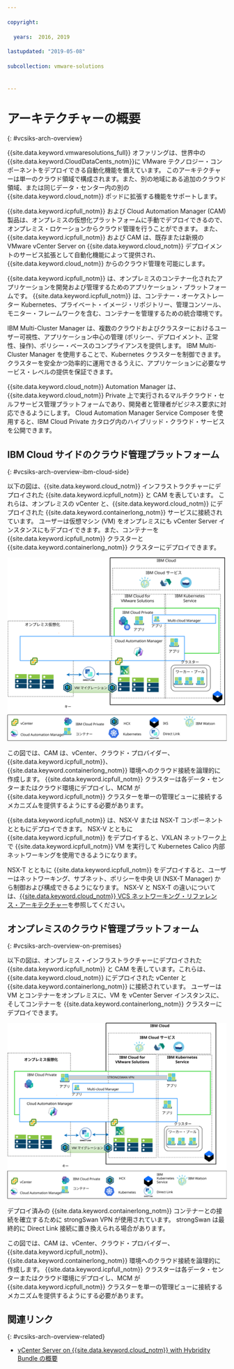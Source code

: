 ```yaml
---

copyright:

  years:  2016, 2019

lastupdated: "2019-05-08"

subcollection: vmware-solutions


---
```


# アーキテクチャーの概要
{: #vcsiks-arch-overview}

{{site.data.keyword.vmwaresolutions_full}} オファリングは、世界中の {{site.data.keyword.CloudDataCents_notm}}に VMware テクノロジー・コンポーネントをデプロイできる自動化機能を備えています。 このアーキテクチャーは単一のクラウド領域で構成されます。また、別の地域にある追加のクラウド領域、または同じデータ・センター内の別の {{site.data.keyword.cloud_notm}} ポッドに拡張する機能をサポートします。

{{site.data.keyword.icpfull_notm}} および Cloud Automation Manager (CAM) 製品は、オンプレミスの仮想化プラットフォームに手動でデプロイできるので、オンプレミス・ロケーションからクラウド管理を行うことができます。 また、{{site.data.keyword.icpfull_notm}} および CAM は、既存または新規の VMware vCenter Server on {{site.data.keyword.cloud_notm}} デプロイメントのサービス拡張として自動化機能によって提供され、{{site.data.keyword.cloud_notm}} からのクラウド管理を可能にします。

{{site.data.keyword.icpfull_notm}} は、オンプレミスのコンテナー化されたアプリケーションを開発および管理するためのアプリケーション・プラットフォームです。 {{site.data.keyword.icpfull_notm}} は、コンテナー・オーケストレーター Kubernetes、プライベート・イメージ・リポジトリー、管理コンソール、モニター・フレームワークを含む、コンテナーを管理するための統合環境です。

IBM Multi-Cluster Manager は、複数のクラウドおよびクラスターにおけるユーザー可視性、アプリケーション中心の管理 (ポリシー、デプロイメント、正常性、操作)、ポリシー・ベースのコンプライアンスを提供します。 IBM Multi-Cluster Manager を使用することで、Kubernetes クラスターを制御できます。 クラスターを安全かつ効率的に運用できるうえに、アプリケーションに必要なサービス・レベルの提供を保証できます。

{{site.data.keyword.cloud_notm}} Automation Manager は、{{site.data.keyword.cloud_notm}} Private 上で実行されるマルチクラウド・セルフサービス管理プラットフォームであり、開発者と管理者がビジネス要求に対応できるようにします。 Cloud Automation Manager Service Composer を使用すると、IBM Cloud Private カタログ内のハイブリッド・クラウド・サービスを公開できます。

## IBM Cloud サイドのクラウド管理プラットフォーム
{: #vcsiks-arch-overview-ibm-cloud-side}

以下の図は、{{site.data.keyword.cloud_notm}} インフラストラクチャーにデプロイされた {{site.data.keyword.icpfull_notm}} と CAM を表しています。
これらは、オンプレミスの vCenter と、{{site.data.keyword.cloud_notm}} にデプロイされた {{site.data.keyword.containerlong_notm}} サービスに接続されています。 ユーザーは仮想マシン (VM) をオンプレミスにも vCenter Server インスタンスにもデプロイできます。また、コンテナーを {{site.data.keyword.icpfull_notm}} クラスターと {{site.data.keyword.containerlong_notm}} クラスターにデプロイできます。

![クラウドにおけるクラウド管理](../../images/vcsiks-oncloud-cloudmgt.svg "クラウドにおけるクラウド管理")

この図では、CAM は、vCenter、クラウド・プロバイダー、{{site.data.keyword.icpfull_notm}}、{{site.data.keyword.containerlong_notm}} 環境へのクラウド接続を論理的に作成します。 {{site.data.keyword.icpfull_notm}} クラスターは各データ・センターまたはクラウド環境にデプロイし、MCM が {{site.data.keyword.icpfull_notm}} クラスターを単一の管理ビューに接続するメカニズムを提供するようにする必要があります。

{{site.data.keyword.icpfull_notm}} は、NSX-V または NSX-T コンポーネントとともにデプロイできます。 NSX-V とともに {{site.data.keyword.icpfull_notm}} をデプロイすると、VXLAN ネットワーク上で {{site.data.keyword.icpfull_notm}} VM を実行して Kubernetes Calico 内部ネットワーキングを使用できるようになります。

NSX-T とともに {{site.data.keyword.icpfull_notm}} をデプロイすると、ユーザーはネットワーキング、サブネット、ポリシーを中央 UI (NSX-T Manager) から制御および構成できるようになります。 NSX-V と NSX-T の違いについては、[{{site.data.keyword.cloud_notm}} VCS ネットワーキング・リファレンス・アーキテクチャー](/docs/services/vmwaresolutions?topic=vmware-solutions-vcsnsxt-intro#vcsnsxt-intro)を参照してください。

## オンプレミスのクラウド管理プラットフォーム
{: #vcsiks-arch-overview-on-premises}

以下の図は、オンプレミス・インフラストラクチャーにデプロイされた {{site.data.keyword.icpfull_notm}} と CAM を表しています。これらは、{{site.data.keyword.cloud_notm}} にデプロイされた vCenter と {{site.data.keyword.containerlong_notm}} に接続されています。 ユーザーは VM とコンテナーをオンプレミスに、VM を vCenter Server インスタンスに、そしてコンテナーを {{site.data.keyword.containerlong_notm}} クラスターにデプロイできます。

![オンプレミスにおけるクラウド管理](../../images/vcsiks-onprem-cloudmgt.svg "オンプレミスにおけるクラウド管理")

デプロイ済みの {{site.data.keyword.containerlong_notm}} コンテナーとの接続を確立するために strongSwan VPN が使用されています。 strongSwan は最終的に Direct Link 接続に置き換えられる場合があります。

この図では、CAM は、vCenter、クラウド・プロバイダー、{{site.data.keyword.icpfull_notm}}、{{site.data.keyword.containerlong_notm}} 環境へのクラウド接続を論理的に作成します。 {{site.data.keyword.icpfull_notm}} クラスターは各データ・センターまたはクラウド環境にデプロイし、MCM が {{site.data.keyword.icpfull_notm}} クラスターを単一の管理ビューに接続するメカニズムを提供するようにする必要があります。

## 関連リンク
{: #vcsiks-arch-overview-related}

* [vCenter Server on {{site.data.keyword.cloud_notm}} with Hybridity Bundle の概要](/docs/services/vmwaresolutions?topic=vmware-solutions-vcs-hybridity-intro#vcs-hybridity-intro)
